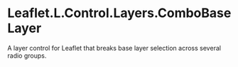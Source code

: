 # Leaflet.L.Control.Layers.ComboBaseLayer
A layer control for Leaflet that breaks base layer selection across several radio groups.
